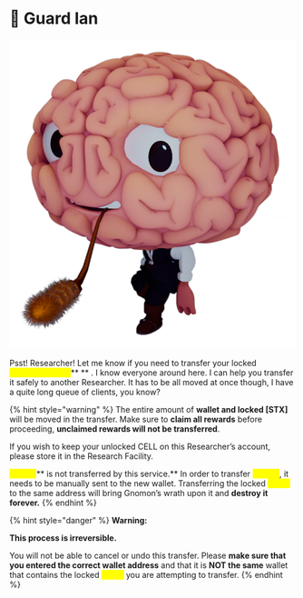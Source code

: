 # 💂 Guard Ian

![](../../../.gitbook/assets/GuardIan.png)

Psst! Researcher! Let me know if you need to transfer your locked <mark style="color:yellow;">**Synaptyx \[STX]**</mark>** ** . I know everyone around here. I can help you transfer it safely to another Researcher. It has to be all moved at once though, I have a quite long queue of clients, you know?

{% hint style="warning" %}
The entire amount of **wallet and locked **<mark style="color:yellow;">**\[STX]**</mark> will be moved in the transfer. Make sure to **claim all rewards** before proceeding, **unclaimed rewards will not be transferred**.

&#x20;If you wish to keep your unlocked CELL on this Researcher’s account, please store it in the Research Facility.&#x20;

<mark style="color:yellow;">**\[xSTX]**</mark>** is not transferred by this service.** In order to transfer <mark style="color:yellow;">**\[xSTX]**</mark>, it needs to be manually sent to the new wallet. Transferring the locked <mark style="color:yellow;">**\[STX]**</mark> to the same address will bring Gnomon’s wrath upon it and **destroy it forever.**
{% endhint %}

{% hint style="danger" %}
**Warning:**&#x20;

**This process is irreversible.**&#x20;

You will not be able to cancel or undo this transfer. Please **make sure that you entered the correct wallet address** and that it is **NOT the same** wallet that contains the locked <mark style="color:yellow;">**\[STX]**</mark> you are attempting to transfer.
{% endhint %}
